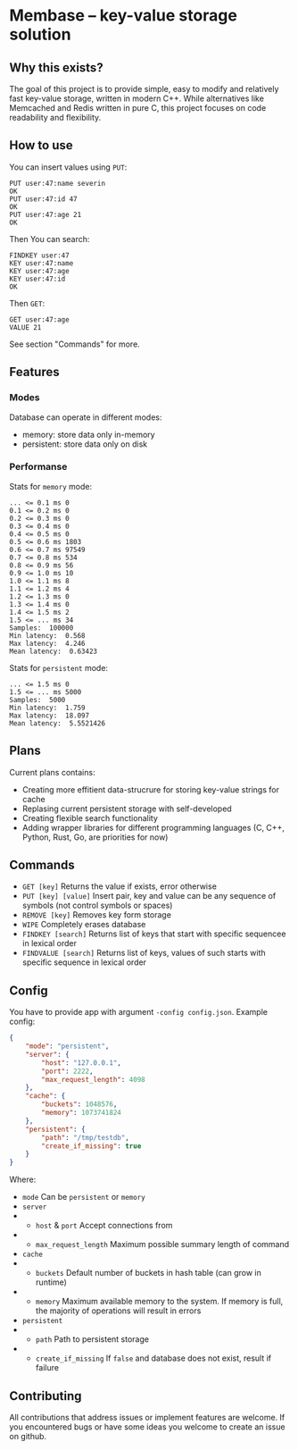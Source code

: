 # Membase – key-value storage solution

## Why this exists?

The goal of this project is to provide simple, easy to modify and relatively fast key-value storage, written in modern C++. While alternatives like Memcached and Redis written in pure C, this project focuses on code readability and flexibility.

## How to use

You can insert values using `PUT`:

```
PUT user:47:name severin
OK
PUT user:47:id 47
OK
PUT user:47:age 21
OK
```

Then You can search:

```
FINDKEY user:47
KEY user:47:name
KEY user:47:age
KEY user:47:id
OK
```

Then `GET`:

```
GET user:47:age
VALUE 21
```

See section "Commands" for more.

## Features

### Modes

Database can operate in different modes:
- memory: store data only in-memory
- persistent: store data only on disk

### Performanse

Stats for `memory` mode:

```
... <= 0.1 ms 0
0.1 <= 0.2 ms 0
0.2 <= 0.3 ms 0
0.3 <= 0.4 ms 0
0.4 <= 0.5 ms 0
0.5 <= 0.6 ms 1803
0.6 <= 0.7 ms 97549
0.7 <= 0.8 ms 534
0.8 <= 0.9 ms 56
0.9 <= 1.0 ms 10
1.0 <= 1.1 ms 8
1.1 <= 1.2 ms 4
1.2 <= 1.3 ms 0
1.3 <= 1.4 ms 0
1.4 <= 1.5 ms 2
1.5 <= ... ms 34
Samples:  100000
Min latency:  0.568
Max latency:  4.246
Mean latency:  0.63423
```

Stats for `persistent` mode:

```
... <= 1.5 ms 0
1.5 <= ... ms 5000
Samples:  5000
Min latency:  1.759
Max latency:  18.097
Mean latency:  5.5521426
```

## Plans

Current plans contains:
- Creating more effitient data-strucrure for storing key-value strings for cache
- Replasing current persistent storage with self-developed
- Creating flexible search functionality
- Adding wrapper libraries for different programming languages (C, C++, Python, Rust, Go, are priorities for now)

## Commands

- `GET [key]` Returns the value if exists, error otherwise
- `PUT [key] [value]` Insert pair, key and value can be any sequence of symbols (not control symbols or spaces)
- `REMOVE [key]` Removes key form storage
- `WIPE` Completely erases database
- `FINDKEY [search]` Returns list of keys that start with specific sequencee in lexical order
- `FINDVALUE [search]` Returns list of keys, values of such starts with specific sequence in lexical order

## Config

You have to provide app with argument `-config config.json`. Example config:

```json
{
    "mode": "persistent",
    "server": {
        "host": "127.0.0.1",
        "port": 2222,
        "max_request_length": 4098
    },
    "cache": {
        "buckets": 1048576,
        "memory": 1073741824
    },
    "persistent": {
        "path": "/tmp/testdb",
        "create_if_missing": true
    }
}
```

Where:

- `mode` Can be `persistent` or `memory`
- `server`
- - `host` & `port` Accept connections from
- - `max_request_length` Maximum possible summary length of command
- `cache`
- - `buckets` Default number of buckets in hash table (can grow in runtime)
- - `memory` Maximum available memory to the system. If memory is full, the majority of operations will result in errors
- `persistent`
- - `path` Path to persistent storage
- - `create_if_missing` If `false` and database does not exist, result if failure

## Contributing

All contributions that address issues or implement features are welcome. If you encountered bugs or have some ideas you welcome to create an issue on github.
